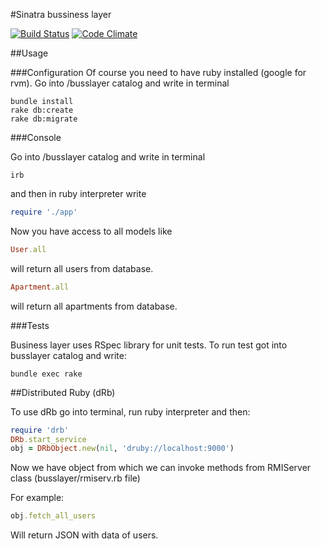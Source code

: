 #Sinatra bussiness layer

[![Build Status](https://travis-ci.org/azranel/TAS.svg?branch=master)](https://travis-ci.org/azranel/TAS) 
[![Code Climate](https://codeclimate.com/github/azranel/TAS/badges/gpa.svg)](https://codeclimate.com/github/azranel/TAS)

##Usage

###Configuration
Of course you need to have ruby installed (google for rvm).
Go into /busslayer catalog and write in terminal

```
bundle install
rake db:create
rake db:migrate
```

###Console

Go into /busslayer catalog and write in terminal

```
irb
```

and then in ruby interpreter write

```ruby
require './app'
```

Now you have access to all models like

```ruby
User.all
```

will return all users from database.

```ruby
Apartment.all
```

will return all apartments from database.

###Tests

Business layer uses RSpec library for unit tests. To run test got into busslayer catalog and write:

```
bundle exec rake
```

##Distributed Ruby (dRb)

To use dRb go into terminal, run ruby interpreter and then:

```ruby
require 'drb'
DRb.start_service
obj = DRbObject.new(nil, 'druby://localhost:9000')
```

Now we have object from which we can invoke methods from RMIServer class (busslayer/rmiserv.rb file)

For example:

```ruby
obj.fetch_all_users
```

Will return JSON with data of users.
